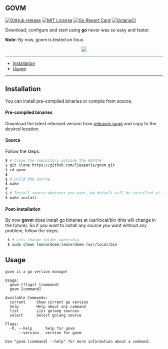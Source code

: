 GOVM
----

[![GitHub release](https://img.shields.io/github/release/ljesparis/govm.svg)](https://github.com/ljesparis/govm/releases/latest)
[![MIT License](http://img.shields.io/badge/license-MIT-blue.svg?style=flat)](https://github.com/ljesparis/govm/blob/master/LICENSE)
[![Go Report Card](https://goreportcard.com/badge/github.com/ljesparis/govm)](https://goreportcard.com/report/github.com/ljesparis/govm)
[![GolangCI](https://golangci.com/badges/github.com/ljesparis/govm.svg)](https://golangci.com)

Download, configure and start using **go** never was so easy and faster.

**Note:** By now, govm is tested on linux.

<p align="center"><img src="./img/govm.gif?raw=true"/></p>

---
* [Installation](#installation)
* [Usage](#usage)

---

## Installation

You can install pre-compiled binaries or compile from source.

#### Pre-compiled binaries
Download the latest released version from [releases page](https://github.com/ljesparis/govm/releases) and copy to the desired location.

#### Source
Follow the steps:
```sh
$ # Clone the repository outside the GOPATH
$ git clone https://github.com/ljesparis/govm.git
$ cd govm
$
$ # Build the source
$ make
$
$ # Install source whatever you want, by default will be installed at /usr/local/bin
$ make install 
```

#### Post-installation
By now **govm** does install go binaries at /usr/local/bin (this will change in the future). So if you want to install any source you want without any problem, follow the steps:
```sh
 $ # Lets change folder ownership
 $ sudo chown leonardoem:leonardoem /usr/local/bin
```

## Usage

```
govm is a go version manager

Usage:
  govm [flags] [command]
  govm [command]

Available Commands:
  current     Show current go version
  help        Help about any command
  list        List golang sources
  select      Select golang source

Flags:
  -h, --help      help for govm
      --version   version for govm

Use "govm [command] --help" for more information about a command.

```
